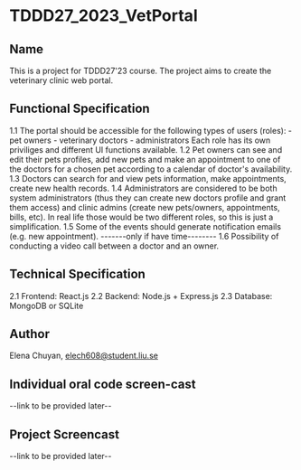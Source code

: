 # TDDD27_2023_VetPortal


## Name
This is a project for TDDD27'23 course.
The project aims to create the veterinary clinic web portal.

## Functional Specification
1.1 The portal should be accessible for the following types of users (roles):
    - pet owners
    - veterinary doctors
    - administrators
    Each role has its own priviliges and different UI functions available.
1.2 Pet owners can see and edit their pets profiles, add new pets and make an appointment to one of the doctors for a chosen pet according to a calendar of doctor's availability.
1.3 Doctors can search for and view pets information, make appointments, create new health records.
1.4 Administrators are considered to be both system administrators (thus they can create new doctors profile and grant them access) and clinic admins (create new pets/owners, appointments, bills, etc). In real life those would be two different roles, so this is just a simplification.
1.5 Some of the events should generate notification emails (e.g. new appointment).
-------only if have time--------
1.6 Possibility of conducting a video call between a doctor and an owner.

## Technical Specification
2.1 Frontend: React.js
2.2 Backend: Node.js + Express.js
2.3 Database: MongoDB or SQLite 


## Author
Elena Chuyan, elech608@student.liu.se

## Individual oral code screen-cast
--link to be provided later--

## Project Screencast
--link to be provided later--
